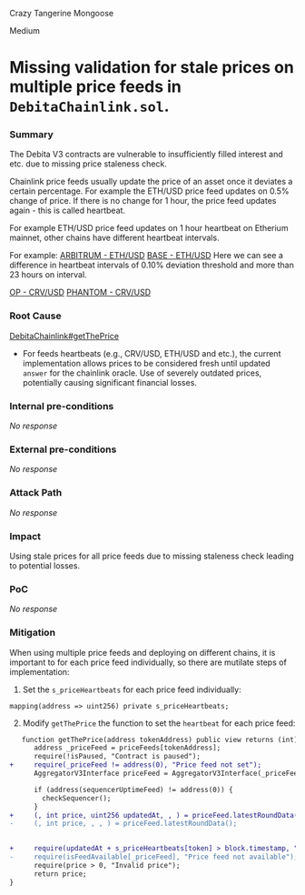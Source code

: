 Crazy Tangerine Mongoose

Medium

# Missing validation for stale prices on multiple price feeds in `DebitaChainlink.sol`.

### Summary

The Debita V3 contracts are vulnerable to insufficiently filled interest and etc. due to missing price staleness check.

Chainlink price feeds usually update the price of an asset once it deviates a certain percentage. For example the 
ETH/USD price feed updates on 0.5% change of price. If there is no change for 1 hour, 
the price feed updates again - this is called heartbeat.

For example ETH/USD price feed updates on 1 hour heartbeat on Etherium mainnet, other chains have different 
heartbeat intervals.

For example:
[ARBITRUM - ETH/USD](https://data.chain.link/feeds/arbitrum/mainnet/eth-usd)
[BASE - ETH/USD](https://data.chain.link/feeds/base/base/eth-usd)
Here we can see a difference in heartbeat intervals of 
0.10% deviation threshold and more than 23 hours on interval.

[OP - CRV/USD](https://data.chain.link/feeds/optimism/mainnet/crv-usd)
[PHANTOM - CRV/USD](https://data.chain.link/feeds/fantom/mainnet/crv-usd)

### Root Cause

[DebitaChainlink#getThePrice](https://github.com/sherlock-audit/2024-11-debita-finance-v3/blob/main/Debita-V3-Contracts/contracts/oracles/DebitaChainlink.sol#L30-L48)
* For feeds heartbeats (e.g., CRV/USD, ETH/USD and etc.), the current implementation allows prices to be considered fresh until updated `answer` for the chainlink oracle. Use of severely outdated prices, potentially causing significant financial losses.

### Internal pre-conditions

_No response_

### External pre-conditions

_No response_

### Attack Path

_No response_

### Impact

Using stale prices for all price feeds due to missing staleness check leading to potential losses.

### PoC

_No response_

### Mitigation

When using multiple price feeds and deploying on different chains, 
it is important to for each price feed individually, so 
there are mutilate steps of implementation:

1. Set the `s_priceHeartbeats` for each price feed individually:
```solidity
mapping(address => uint256) private s_priceHeartbeats;
```

2. Modify `getThePrice` the function to set the `heartbeat` for each price feed:
```diff
   function getThePrice(address tokenAddress) public view returns (int) {
      address _priceFeed = priceFeeds[tokenAddress];
      require(!isPaused, "Contract is paused");
+     require(_priceFeed != address(0), "Price feed not set");
      AggregatorV3Interface priceFeed = AggregatorV3Interface(_priceFeed);

      if (address(sequencerUptimeFeed) != address(0)) {
        checkSequencer();
      }
+     (, int price, uint256 updatedAt, , ) = priceFeed.latestRoundData();
-     (, int price, , , ) = priceFeed.latestRoundData();

    
+     require(updatedAt + s_priceHeartbeats[token] > block.timestamp, "Price feed is stale");
-     require(isFeedAvailable[_priceFeed], "Price feed not available");
      require(price > 0, "Invalid price");
      return price;
}
```